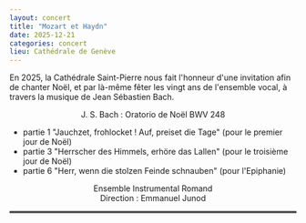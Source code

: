 ```yaml
---
layout: concert
title: "Mozart et Haydn"
date: 2025-12-21 
categories: concert
lieu: Cathédrale de Genève
---
```


En 2025, la Cathédrale Saint-Pierre nous fait l'honneur d'une invitation afin de chanter Noël, 
et par là-même fêter les vingt ans de l'ensemble vocal, à travers la musique de Jean Sébastien Bach.

<p style="text-align: center">
J. S. Bach : Oratorio de Noël BWV 248
</p>

- partie 1 "Jauchzet, frohlocket ! Auf, preiset die Tage" (pour le premier jour de Noël)
- partie 3 "Herrscher des Himmels, erhöre das Lallen" (pour le troisième jour de Noël)
- partie 6 "Herr, wenn die stolzen Feinde schnauben" (pour l'Epiphanie)

<p style="text-align: center">
Ensemble Instrumental Romand<br/>
Direction : Emmanuel Junod
</p>

<hr style="border-top: 3px double #8c8b8b"/>
